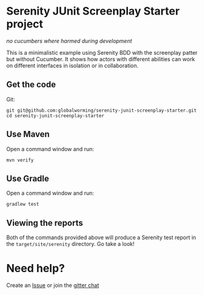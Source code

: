 # Serenity JUnit Screenplay Starter project

*no cucumbers where harmed during development*

This is a minimalistic example using Serenity BDD with the screenplay patter but without Cucumber.
It shows how actors with different abilities can work on different interfaces in isolation or in
collaboration.

## Get the code

Git:

    git git@github.com:globalworming/serenity-junit-screenplay-starter.git
    cd serenity-junit-screenplay-starter

## Use Maven

Open a command window and run:

    mvn verify

## Use Gradle

Open a command window and run:

    gradlew test 

## Viewing the reports

Both of the commands provided above will produce a Serenity test report in
the `target/site/serenity` directory. Go take a look!

# Need help?

Create an [Issue](https://github.com/globalworming/serenity-junit-screenplay-starter/issues) or join
the [gitter chat](https://gitter.im/serenity-bdd/serenity-core)


